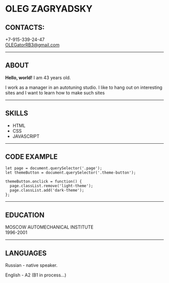 # OLEG ZAGRYADSKY
## CONTACTS:
+7-915-339-24-47  
<OLEGatorRB3@gmail.com>  
***

## ABOUT
**Hello, world!** 
I am 43 years old.    

I work as a manager in an autotuning studio. I like to hang out on interesting sites and I want to learn how to make such sites
***


  ## SKILLS
* HTML
* CSS
* JAVASCRIPT
***

## CODE EXAMPLE
```
let page = document.querySelector('.page');
let themeButton = document.querySelector('.theme-button');

themeButton.onclick = function() {
  page.classList.remove('light-theme');
  page.classList.add('dark-theme');
};
```
***

## EDUCATION
MOSCOW AUTOMECHANICAL INSTITUTE   
1996-2001
***  



## LANGUAGES
Russian - native speaker.  

English - A2 (B1 in process…)


